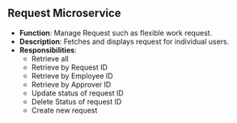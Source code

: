 ## Request Microservice

- **Function**: Manage Request such as flexible work request.
- **Description**: Fetches and displays request for individual users.
- **Responsibilities**: 
    - Retrieve all
    - Retrieve by Request ID
    - Retrieve by Employee ID
    - Retrieve by Approver ID
    - Update status of request ID
    - Delete Status of request ID
    - Create new request
